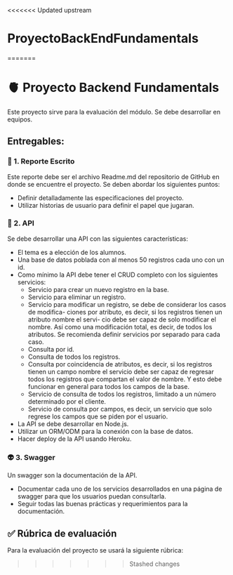 <<<<<<< Updated upstream
# ProyectoBackEndFundamentals
=======
# 🫀 Proyecto Backend Fundamentals

Este proyecto sirve para la evaluación del módulo. Se debe desarrollar en equipos. 

## Entregables: 

### 📜 1. Reporte Escrito

Este reporte debe ser el archivo Readme.md del repositorio de GitHub en donde se encuentre el proyecto. Se deben abordar los siguientes puntos:

- Definir detalladamente las especificaciones del proyecto.
- Utilizar historias de usuario para definir el papel que jugaran.

### 👾 2. API

Se debe desarrollar una API con las siguientes características:

- El tema es a elección de los alumnos.
- Una base de datos poblada con al menos 50 registros cada uno con un id.
- Como mínimo la API debe tener el CRUD completo con los siguientes servicios:
	- Servicio para crear un nuevo registro en la base.
	- Servicio para eliminar un registro.
	- Servicio para modificar un registro, se debe de considerar los casos de modifica- ciones por atributo, es decir, si los registros tienen un atributo nombre el servi- cio debe ser capaz de solo modificar el nombre. Así como una modificación total, es decir, de todos los atributos. Se recomienda definir servicios por separado para cada caso.
	- Consulta por id.
   	- Consulta de todos los registros.
	- Consulta por coincidencia de atributos, es decir, si los registros tienen un campo nombre el servicio debe ser capaz de regresar todos los registros que compartan el valor de nombre. Y esto debe funcionar en general para todos los campos de la base.
	- Servicio de consulta de todos los registros, limitado a un número determinado por el cliente.
	- Servicio de consulta por campos, es decir, un servicio que solo regrese los campos que se piden por el usuario.
- La API se debe desarrollar en Node.js.
- Utilizar un ORM/ODM para la conexión con la base de datos. 
- Hacer deploy de la API usando Heroku.

### 👽 3. Swagger 

Un swagger son la documentación de la API.

- Documentar cada uno de los servicios desarrollados en una página de swagger para que
los usuarios puedan consultarla.
- Seguir todas las buenas prácticas y requerimientos para la documentación.

## ✅ Rúbrica de evaluación 

Para la evaluación del proyecto se usará la siguiente rúbrica:
>>>>>>> Stashed changes
